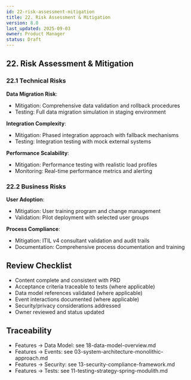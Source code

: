 ```yaml
---
id: 22-risk-assessment-mitigation
title: 22. Risk Assessment & Mitigation
version: 8.0
last_updated: 2025-09-03
owner: Product Manager
status: Draft
---
```


## 22. Risk Assessment & Mitigation

### 22.1 Technical Risks

**Data Migration Risk**:
- Mitigation: Comprehensive data validation and rollback procedures
- Testing: Full data migration simulation in staging environment

**Integration Complexity**:
- Mitigation: Phased integration approach with fallback mechanisms
- Testing: Integration testing with mock external systems

**Performance Scalability**:
- Mitigation: Performance testing with realistic load profiles
- Monitoring: Real-time performance metrics and alerting

### 22.2 Business Risks

**User Adoption**:
- Mitigation: User training program and change management
- Validation: Pilot deployment with selected user groups

**Process Compliance**:
- Mitigation: ITIL v4 consultant validation and audit trails
- Documentation: Comprehensive process documentation and training


## Review Checklist
- Content complete and consistent with PRD
- Acceptance criteria traceable to tests (where applicable)
- Data model references validated (where applicable)
- Event interactions documented (where applicable)
- Security/privacy considerations addressed
- Owner reviewed and status updated

## Traceability
- Features → Data Model: see 18-data-model-overview.md
- Features → Events: see 03-system-architecture-monolithic-approach.md
- Features → Security: see 13-security-compliance-framework.md
- Features → Tests: see 11-testing-strategy-spring-modulith.md
